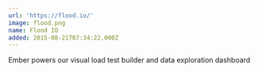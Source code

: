 ```yaml
---
url: 'https://flood.io/'
image: flood.png
name: Flood IO
added: 2015-08-21T07:34:22.000Z
---
```

Ember powers our visual load test builder and data exploration dashboard